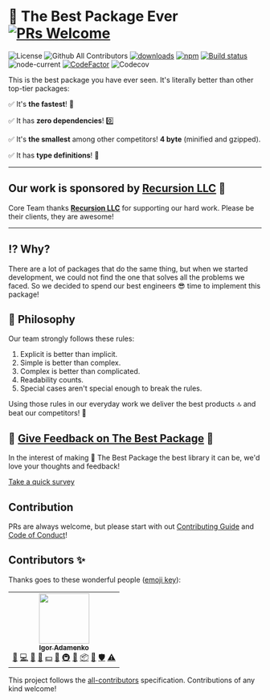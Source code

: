 # 🚀 The Best Package Ever [![PRs Welcome](https://img.shields.io/badge/PRs-welcome-green.svg)](./CONTRIBUTING.md)

![License](https://img.shields.io/github/license/igoradamenko/the-best-package)
![Github All Contributors](https://img.shields.io/github/all-contributors/igoradamenko/the-best-package/master)
[![downloads](https://img.shields.io/badge/downloads-10M-brightgreen)](https://www.youtube.com/watch?v=dQw4w9WgXcQ) <!-- TODO: it shows wrong data, John pls FIX IT! -->
[![npm](https://img.shields.io/npm/v/the-best-package)](https://npmjs.com/the-best-package)
[![Build status](https://github.com/igoradamenko/the-best-package-ever/actions/workflows/node.js.yml/badge.svg?branch=master&event=push)](https://github.com/igoradamenko/the-best-package-ever/actions/workflows/node.js.yml)
![node-current](https://img.shields.io/node/v/the-best-package)
[![CodeFactor](https://www.codefactor.io/repository/github/igoradamenko/the-best-package/badge)](https://www.codefactor.io/repository/github/igoradamenko/the-best-package)
![Codecov](https://img.shields.io/codecov/c/github/igoradamenko/the-best-package)

This is the best package you have ever seen. It's literally better than other top-tier packages:

✅ It's **the fastest**! 💨

✅ It has **zero dependencies**! 0️⃣

✅ It's **the smallest** among other competitors! **4 byte** (minified and gzipped).

✅ It has **type definitions**! 🦾

<hr id="sponsor">

## Our work is sponsored by [Recursion LLC](https://git.io/JYTtu#sponsor) 🤑

Core Team thanks **[Recursion LLC](https://git.io/JYTtu#sponsor)** for supporting our hard work. Please be their clients, they are awesome!

<hr>

## ⁉️ Why?

There are a lot of packages that do the same thing, but when we started development, we could not find the one
that solves all the problems we faced. So we decided to spend our best engineers 😎 time to implement this package!

## 📜 Philosophy

Our team strongly follows these rules:

1. Explicit is better than implicit.
2. Simple is better than complex.
3. Complex is better than complicated.
4. Readability counts.
5. Special cases aren't special enough to break the rules.

Using those rules in our everyday work we deliver the best products 🔝 and beat our competitors! 💪

## 💬 [Give Feedback on The Best Package](https://forms.gle/o2YjVDk1vA7bCzfD8) 💬

In the interest of making 🚀 The Best Package the best library it can be, we'd love your thoughts and feedback!

[Take a quick survey](https://forms.gle/o2YjVDk1vA7bCzfD8)

## Contribution

PRs are always welcome, but please start with out [Contributing Guide](./CONTRIBUTING.md) and [Code of Conduct](./CODE_OF_CONDUCT.md)! 

## Contributors ✨

Thanks goes to these wonderful people ([emoji key](https://allcontributors.org/docs/en/emoji-key)):

<!-- ALL-CONTRIBUTORS-LIST:START - Do not remove or modify this section -->
<!-- prettier-ignore-start -->
<!-- markdownlint-disable -->
<table>
  <tr>
    <td align="center"><a href="https://github.com/igoradamenko"><img src="https://avatars.githubusercontent.com/u/6537798?v=4?s=100" width="100px;" alt=""/><br /><sub><b>Igor Adamenko</b></sub></a><br /><a href="#business-igoradamenko" title="Business development">💼</a> <a href="https://github.com/igoradamenko/the-best-project/commits?author=igoradamenko" title="Code">💻</a> <a href="https://github.com/igoradamenko/the-best-project/commits?author=igoradamenko" title="Documentation">📖</a> <a href="#design-igoradamenko" title="Design">🎨</a> <a href="#financial-igoradamenko" title="Financial">💵</a> <a href="#ideas-igoradamenko" title="Ideas, Planning, & Feedback">🤔</a> <a href="#infra-igoradamenko" title="Infrastructure (Hosting, Build-Tools, etc)">🚇</a> <a href="#maintenance-igoradamenko" title="Maintenance">🚧</a> <a href="#platform-igoradamenko" title="Packaging/porting to new platform">📦</a> <a href="#projectManagement-igoradamenko" title="Project Management">📆</a> <a href="#security-igoradamenko" title="Security">🛡️</a> <a href="https://github.com/igoradamenko/the-best-project/commits?author=igoradamenko" title="Tests">⚠️</a></td>
  </tr>
</table>

<!-- markdownlint-restore -->
<!-- prettier-ignore-end -->

<!-- ALL-CONTRIBUTORS-LIST:END -->

This project follows the [all-contributors](https://github.com/all-contributors/all-contributors) specification. Contributions of any kind welcome!
